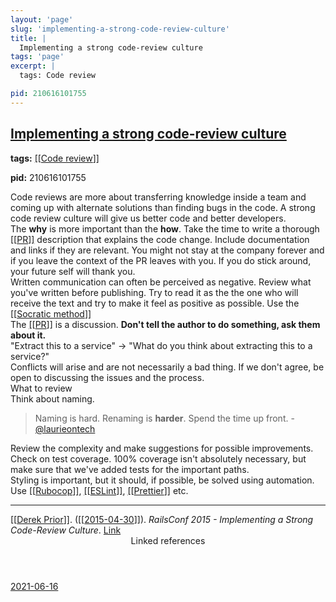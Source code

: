 ```yaml
---
layout: 'page'
slug: 'implementing-a-strong-code-review-culture'
title: |
  Implementing a strong code-review culture
tags: 'page'
excerpt: |
  tags: Code review

pid: 210616101755
---
```


<h2 class="text-3xl font-semibold mb-4"><a class="rounded-sm focus:outline-none focus:ring-2 focus:ring-offset-2 dark:focus:ring-offset-gray-900 dark:focus:ring-pink-400 focus:ring-pink-700" href="/pages/implementing-a-strong-code-review-culture">Implementing a strong code-review culture</a></h2>

<div class="space-y-3">
<div class="element-block"><div class="bg-gray-800 py-2 px-4 flex-1 rounded-sm"><strong>tags:</strong> <a class="text-teal-700 dark:text-teal-400 rounded-sm group focus:outline-none focus:ring-2 focus:ring-offset-2 dark:focus:ring-offset-gray-900 dark:focus:ring-pink-400 focus:ring-pink-700" href="/pages/code-review"><span class="text-gray-300 dark:text-gray-500 group-hover:text-teal-900">[[</span>Code review<span class="text-gray-300 dark:text-gray-500 group-hover:text-teal-900">]]</span></a>

<strong>pid:</strong> 210616101755</div></div>

<div class="element-block ml-0"><div class="flex-1">Code reviews are more about transferring knowledge inside a team and coming up with alternate solutions than finding bugs in the code. A strong code review culture will give us better code and better developers.</div></div>

<div class="element-block ml-0"><div class="flex-1">The <strong class="text-rose-600 dark:text-rose-400">why</strong> is more important than the <strong class="text-rose-600 dark:text-rose-400">how</strong>. Take the time to write a thorough <a class="text-teal-700 dark:text-teal-400 rounded-sm group focus:outline-none focus:ring-2 focus:ring-offset-2 dark:focus:ring-offset-gray-900 dark:focus:ring-pink-400 focus:ring-pink-700" href="/pages/pr"><span class="text-gray-300 dark:text-gray-500 group-hover:text-teal-900">[[</span>PR<span class="text-gray-300 dark:text-gray-500 group-hover:text-teal-900">]]</span></a> description that explains the code change. Include documentation and links if they are relevant. You might not stay at the company forever and if you leave the context of the PR leaves with you. If you do stick around, your future self will thank you.</div></div>

<div class="element-block ml-0"><div class="flex-1">Written communication can often be perceived as negative. Review what you've written before publishing. Try to read it as the the one who will receive the text and try to make it feel as positive as possible. Use the <a class="text-teal-700 dark:text-teal-400 rounded-sm group focus:outline-none focus:ring-2 focus:ring-offset-2 dark:focus:ring-offset-gray-900 dark:focus:ring-pink-400 focus:ring-pink-700" href="/pages/socratic-method"><span class="text-gray-300 dark:text-gray-500 group-hover:text-teal-900">[[</span>Socratic method<span class="text-gray-300 dark:text-gray-500 group-hover:text-teal-900">]]</span></a></div></div>

<div class="element-block ml-0"><div class="flex-1">The <a class="text-teal-700 dark:text-teal-400 rounded-sm group focus:outline-none focus:ring-2 focus:ring-offset-2 dark:focus:ring-offset-gray-900 dark:focus:ring-pink-400 focus:ring-pink-700" href="/pages/pr"><span class="text-gray-300 dark:text-gray-500 group-hover:text-teal-900">[[</span>PR<span class="text-gray-300 dark:text-gray-500 group-hover:text-teal-900">]]</span></a> is a discussion. <strong class="text-rose-600 dark:text-rose-400">Don't tell the author to do something, ask them about it.</strong></div></div>

<div class="element-block ml-4"><div class="flex-1">"Extract this to a service" -> "What do you think about extracting this to a service?"</div></div>



<div class="element-block ml-0"><div class="flex-1">Conflicts will arise and are not necessarily a bad thing. If we don't agree, be open to discussing the issues and the process.</div></div>

<div class="element-block ml-0"><div class="flex-1">What to review</div></div>

<div class="element-block ml-4"><div class="flex-1">Think about naming.</div></div>

<div class="element-block ml-8"><div class="flex-1"><blockquote class="bg-gray-100 border-l-4 border-indigo-600 dark:border-indigo-400 dark:bg-gray-800 p-4">Naming is hard. Renaming is <strong class="text-rose-600 dark:text-rose-400">harder</strong>. Spend the time up front. - <a class="text-indigo-600 dark:text-indigo-400 rounded-sm focus:outline-none focus:ring-2 focus:ring-offset-2 dark:focus:ring-offset-gray-900 dark:focus:ring-pink-400 focus:ring-pink-700" href="https://twitter.com/laurieontech/status/1402313492162613252" target="_blank" rel="noopener noreferrer">@laurieontech</a></blockquote></div></div>



<div class="element-block ml-4"><div class="flex-1">Review the complexity and make suggestions for possible improvements.</div></div>

<div class="element-block ml-4"><div class="flex-1">Check on test coverage. 100% coverage isn't absolutely necessary, but make sure that we've added tests for the important paths.</div></div>



<div class="element-block ml-0"><div class="flex-1">Styling is important, but it should, if possible, be solved using automation. Use <a class="text-teal-700 dark:text-teal-400 rounded-sm group focus:outline-none focus:ring-2 focus:ring-offset-2 dark:focus:ring-offset-gray-900 dark:focus:ring-pink-400 focus:ring-pink-700" href="/pages/rubocop"><span class="text-gray-300 dark:text-gray-500 group-hover:text-teal-900">[[</span>Rubocop<span class="text-gray-300 dark:text-gray-500 group-hover:text-teal-900">]]</span></a>, <a class="text-teal-700 dark:text-teal-400 rounded-sm group focus:outline-none focus:ring-2 focus:ring-offset-2 dark:focus:ring-offset-gray-900 dark:focus:ring-pink-400 focus:ring-pink-700" href="/pages/eslint"><span class="text-gray-300 dark:text-gray-500 group-hover:text-teal-900">[[</span>ESLint<span class="text-gray-300 dark:text-gray-500 group-hover:text-teal-900">]]</span></a>, <a class="text-teal-700 dark:text-teal-400 rounded-sm group focus:outline-none focus:ring-2 focus:ring-offset-2 dark:focus:ring-offset-gray-900 dark:focus:ring-pink-400 focus:ring-pink-700" href="/pages/prettier"><span class="text-gray-300 dark:text-gray-500 group-hover:text-teal-900">[[</span>Prettier<span class="text-gray-300 dark:text-gray-500 group-hover:text-teal-900">]]</span></a> etc.</div></div>

<hr class="border-gray-700 !my-5" />

<div class="element-block ml-0"><div class="flex-1"><a class="text-teal-700 dark:text-teal-400 rounded-sm group focus:outline-none focus:ring-2 focus:ring-offset-2 dark:focus:ring-offset-gray-900 dark:focus:ring-pink-400 focus:ring-pink-700" href="/pages/derek-prior"><span class="text-gray-300 dark:text-gray-500 group-hover:text-teal-900">[[</span>Derek Prior<span class="text-gray-300 dark:text-gray-500 group-hover:text-teal-900">]]</span></a>. (<a class="text-teal-700 dark:text-teal-400 rounded-sm group focus:outline-none focus:ring-2 focus:ring-offset-2 dark:focus:ring-offset-gray-900 dark:focus:ring-pink-400 focus:ring-pink-700" href="/journals/2015-04-30"><span class="text-gray-300 dark:text-gray-500 group-hover:text-teal-900">[[</span>2015-04-30<span class="text-gray-300 dark:text-gray-500 group-hover:text-teal-900">]]</span></a>). <em>RailsConf 2015 - Implementing a Strong Code-Review Culture</em>. <a class="text-indigo-600 dark:text-indigo-400 rounded-sm focus:outline-none focus:ring-2 focus:ring-offset-2 dark:focus:ring-offset-gray-900 dark:focus:ring-pink-400 focus:ring-pink-700" href="https://www.youtube.com/watch?v=PJjmw9TRB7s" target="_blank" rel="noopener noreferrer">Link</a></div></div>
</div>


<section class="mt-8 space-y-2">
<header class="text-gray-500 dark:text-gray-400">Linked references</header>
<a class="block bg-gray-100 dark:bg-gray-700 p-4 rounded text-teal-700 dark:text-teal-400 focus:outline-none focus:ring-2 focus:ring-offset-2 dark:focus:ring-offset-gray-900 focus:ring-teal-700 dark:focus:ring-teal-400 hover:ring-2 hover:ring-offset-2 dark:hover:ring-offset-gray-900 dark:hover:ring-teal-400 hover:ring-teal-700" href="/journals/2021-06-16">2021-06-16</a>
  </section>
